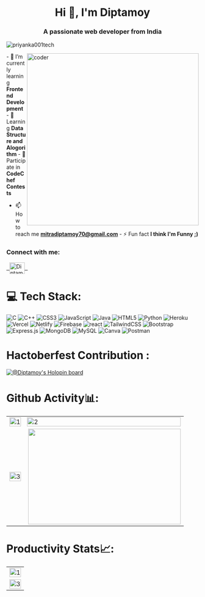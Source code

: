 
<h1 align="center">Hi 👋, I'm Diptamoy</h1>
<h3 align="center">A passionate web developer from India</h3>

<p align="left"> <img src="https://komarev.com/ghpvc/?username=Diptamoy-Mitra" alt="priyanka001tech" /> </p>

<img align="right" width="450px" src="https://octodex.github.com/images/daftpunktocat-thomas.gif" alt="coder"> - 🌱 I’m currently learning **Frontend Development** - 🌱 Learning **Data Structure and Alogorithm** - 🌱 Participate in **CodeChef Contests**
- 📫 How to reach me **mitradiptamoy70@gmail.com** - ⚡ Fun fact **I think I'm Funny ;)**

<h3 align="left">Connect with me:</h3>
<p align="left">
    <a href="https://www.linkedin.com/in/diptamoy-mitra-ba9920203/" target="blank"> &nbsp; <img align="center"
                        src="https://static-00.iconduck.com/assets.00/linkedin-icon-2048x2048-ya5g47j2.png"
                        alt="Diptamoy-mitra" height="30" width="40" /> &nbsp; </a>
    
</p>

# 💻 Tech Stack:
![C](https://img.shields.io/badge/c-%2300599C.svg?style=flat&logo=c&logoColor=white) ![C++](https://img.shields.io/badge/c++-%2300599C.svg?style=flat&logo=c%2B%2B&logoColor=white)  ![CSS3](https://img.shields.io/badge/css3-%231572B6.svg?style=flat&logo=css3&logoColor=white) ![JavaScript](https://img.shields.io/badge/javascript-%23323330.svg?style=flat&logo=javascript&logoColor=%23F7DF1E) ![Java](https://img.shields.io/badge/java-%23ED8B00.svg?style=flat&logo=java&logoColor=white) ![HTML5](https://img.shields.io/badge/html5-%23E34F26.svg?style=flat&logo=html5&logoColor=white) ![Python](https://img.shields.io/badge/python-3670A0?style=flat&logo=python&logoColor=ffdd54) ![Heroku](https://img.shields.io/badge/heroku-%23430098.svg?style=flat&logo=heroku&logoColor=white) 
![Vercel](https://img.shields.io/badge/vercel-%23000000.svg?style=flat&logo=vercel&logoColor=white) ![Netlify](https://img.shields.io/badge/netlify-%23000000.svg?style=flat&logo=netlify&logoColor=#00C7B7)  ![Firebase](https://img.shields.io/badge/firebase-%23039BE5.svg?style=flat&logo=firebase) ![react](https://img.shields.io/badge/react-%2320232a.svg?style=for-the-badge&logo=react&logoColor=%2361DAFB) ![TailwindCSS](https://img.shields.io/badge/tailwindcss-%2338B2AC.svg?style=flat&logo=tailwind-css&logoColor=white) ![Bootstrap](https://img.shields.io/badge/bootstrap-%23563D7C.svg?style=flat&logo=bootstrap&logoColor=white) ![Express.js](https://img.shields.io/badge/express.js-%23404d59.svg?style=flat&logo=express&logoColor=%2361DAFB) ![MongoDB](https://img.shields.io/badge/MongoDB-%234ea94b.svg?style=flat&logo=mongodb&logoColor=white) ![MySQL](https://img.shields.io/badge/mysql-%2300f.svg?style=flat&logo=mysql&logoColor=white) ![Canva](https://img.shields.io/badge/Canva-%2300C4CC.svg?style=flat&logo=Canva&logoColor=white) ![Postman](https://img.shields.io/badge/Postman-FF6C37?style=flat&logo=postman&logoColor=white)
# Hactoberfest Contribution :
[![@Diptamoy's Holopin board](https://holopin.me/diptamoy_mitra)](https://holopin.io/@diptamoy_mitra)
# Github Activity📊:

<table>
    <tr>
        <td><img src="https://github-profile-summary-cards.vercel.app/api/cards/stats?username=Diptamoy-Mitra&theme=monokai" display=block width=100% height=auto alt="1"></td>
        <td><img src="https://github-profile-summary-cards.vercel.app/api/cards/most-commit-language?username=Diptamoy-Mitra&theme=monokai" display=block width=100% height=auto alt="2"></td>
    </tr>
    <tr>
        <td><img src="http://github-readme-streak-stats.herokuapp.com?user=Diptamoy-Mitra&theme=dark&date_format=M%20j%5B%2C%20Y%5D" display=block width=100% height=auto alt="3"></td>
        <td><img src="https://i.makeagif.com/media/2-27-2018/FJ5jsj.gif" display=block align="right" width="400px" height="250px"></td>
    </tr>

</table>

# Productivity Stats📈:

<table>
    <tr>
        <td><img src="https://github-profile-summary-cards.vercel.app/api/cards/profile-details?username=Diptamoy-Mitra&theme=monokai" display=block width=100% height=auto alt="1"></td>
    </tr>
    <tr>
        <td><img src="https://github-profile-summary-cards.vercel.app/api/cards/repos-per-language?username=Diptamoy-Mitra&theme=solarized" display=block width=100% height=auto alt="3"></td>
        </td>
    </tr>
</table>

<br>
</p>
